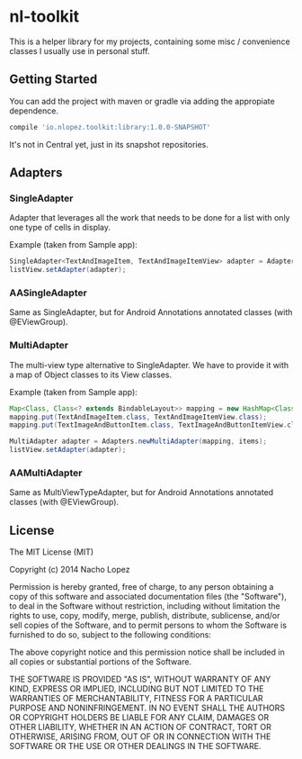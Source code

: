 nl-toolkit
==========

This is a helper library for my projects, containing some misc / convenience classes I usually use in personal stuff. 

Getting Started
---------------

You can add the project with maven or gradle via adding the appropiate dependence.

```groovy
compile 'io.nlopez.toolkit:library:1.0.0-SNAPSHOT'
```

It's not in Central yet, just in its snapshot repositories.

Adapters
--------

### SingleAdapter

Adapter that leverages all the work that needs to be done for a list with only one type of cells in display.

Example (taken from Sample app):

```java
SingleAdapter<TextAndImageItem, TextAndImageItemView> adapter = Adapters.newSingleAdapter(TextAndImageItemView.class, items);
listView.setAdapter(adapter);
```

### AASingleAdapter

Same as SingleAdapter, but for Android Annotations annotated classes (with @EViewGroup).

### MultiAdapter

The multi-view type alternative to SingleAdapter. We have to provide it with a map of Object classes to its View classes.

Example (taken from Sample app):

```java
Map<Class, Class<? extends BindableLayout>> mapping = new HashMap<Class, Class<? extends BindableLayout>>();
mapping.put(TextAndImageItem.class, TextAndImageItemView.class);
mapping.put(TextImageAndButtonItem.class, TextImageAndButtonItemView.class);

MultiAdapter adapter = Adapters.newMultiAdapter(mapping, items);
listView.setAdapter(adapter);
```

### AAMultiAdapter

Same as MultiViewTypeAdapter, but for Android Annotations annotated classes (with @EViewGroup).

License
-------

The MIT License (MIT)

Copyright (c) 2014 Nacho Lopez

Permission is hereby granted, free of charge, to any person obtaining a copy
of this software and associated documentation files (the "Software"), to deal
in the Software without restriction, including without limitation the rights
to use, copy, modify, merge, publish, distribute, sublicense, and/or sell
copies of the Software, and to permit persons to whom the Software is
furnished to do so, subject to the following conditions:

The above copyright notice and this permission notice shall be included in
all copies or substantial portions of the Software.

THE SOFTWARE IS PROVIDED "AS IS", WITHOUT WARRANTY OF ANY KIND, EXPRESS OR
IMPLIED, INCLUDING BUT NOT LIMITED TO THE WARRANTIES OF MERCHANTABILITY,
FITNESS FOR A PARTICULAR PURPOSE AND NONINFRINGEMENT. IN NO EVENT SHALL THE
AUTHORS OR COPYRIGHT HOLDERS BE LIABLE FOR ANY CLAIM, DAMAGES OR OTHER
LIABILITY, WHETHER IN AN ACTION OF CONTRACT, TORT OR OTHERWISE, ARISING FROM,
OUT OF OR IN CONNECTION WITH THE SOFTWARE OR THE USE OR OTHER DEALINGS IN
THE SOFTWARE.

